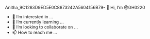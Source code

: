 Anitha_9C1283D9ED5E0C8873242A5604156B79- 👋 Hi, I’m @GH0220
- 👀 I’m interested in ...
- 🌱 I’m currently learning ...
- 💞️ I’m looking to collaborate on ...
- 📫 How to reach me ...

<!---
GH0220/Anitha_9C1283D9ED5E0C8873242A5604156B79 is a ✨ special ✨ repository because its `README.md` (this file) appears on your GitHub profile.
You can click the Preview link to take a look at your changes.
--->
